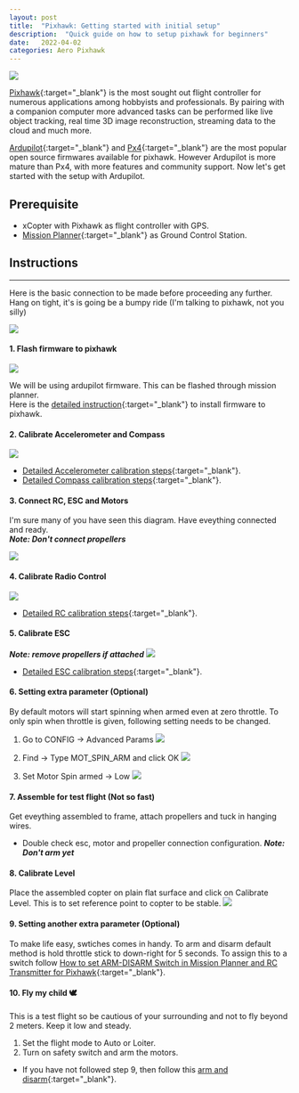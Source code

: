 ```yaml
---
layout: post
title:  "Pixhawk: Getting started with initial setup"
description:  "Quick guide on how to setup pixhawk for beginners"
date:   2022-04-02
categories: Aero Pixhawk
---
```

![](https://docs.px4.io/master/assets/img/console_debug.a86c2eb3.jpg)

[Pixhawk](https://ardupilot.org/copter/docs/common-pixhawk-overview.html){:target="_blank"} is the most sought out flight controller for numerous applications among hobbyists and professionals. By pairing with a companion computer more advanced tasks can be performed like live object tracking, real time 3D image reconstruction, streaming data to the cloud and much more.  

[Ardupilot](https://ardupilot.org/){:target="_blank"} and [Px4](https://px4.io/){:target="_blank"} are the most popular open source firmwares available for pixhawk. However Ardupilot is more mature than Px4, with more features and community support. Now let's get started with the setup with Ardupilot.

## Prerequisite
- xCopter with Pixhawk as flight controller with GPS.
- [Mission Planner](https://ardupilot.org/planner/docs/mission-planner-installation.html){:target="_blank"} as Ground Control Station. 

## Instructions
---  
Here is the basic connection to be made before proceeding any further.  
Hang on tight, it's is going be a bumpy ride (I'm talking to pixhawk, not you silly)

![](https://ardupilot.org/copter/_images/pixhawk_connect_essential_peripherals.jpg)


#### 1. **Flash firmware to pixhawk**  
![](https://ardupilot.org/planner/_images/Pixhawk_InstallFirmware.jpg)

We will be using ardupilot firmware. This can be flashed through mission planner.  
Here is the [detailed instruction](https://ardupilot.org/planner/docs/common-loading-firmware-onto-pixhawk.html){:target="_blank"} to install firmware to pixhawk.


#### 2. **Calibrate Accelerometer and Compass**  

![](https://ardupilot.org/copter/_images/mp_accelerometer_calibration.png)

- [Detailed Accelerometer calibration steps](https://ardupilot.org/copter/docs/common-accelerometer-calibration.html){:target="_blank"}.
- [Detailed Compass calibration steps](https://ardupilot.org/copter/docs/common-compass-calibration-in-mission-planner.html){:target="_blank"}.

#### 3. **Connect RC, ESC and Motors**  

I'm sure many of you have seen this diagram. Have eveything connected and ready.  
<b>*Note: Don't connect propellers*</b>

![](https://ardupilot.org/copter/_images/Pixhawk-Inforgraphic2.jpg)


#### 4. **Calibrate Radio Control**  
![](https://ardupilot.org/copter/_images/mp_radio_calibration.png)

- [Detailed RC calibration steps](https://ardupilot.org/copter/docs/common-radio-control-calibration.html){:target="_blank"}.

#### 5. **Calibrate ESC**  
<b>*Note: remove propellers if attached*</b>
![](https://ardupilot.org/copter/_images/copter_disconnect_props_banner.png)

- [Detailed ESC calibration steps](https://ardupilot.org/copter/docs/esc-calibration.html){:target="_blank"}.

#### 6. **Setting extra parameter (Optional)**  
By default motors will start spinning when armed even at zero throttle. To   only spin when throttle is given, following setting needs to be changed.  
1. Go to CONFIG -> Advanced Params
![](/assets/posts/{{page.url}}/images/ss1.png)

2. Find -> Type MOT_SPIN_ARM and click OK
![](/assets/posts/{{page.url}}/images/ss2.png)

3. Set Motor Spin armed -> Low
![](/assets/posts/{{page.url}}/images/ss3.png)

#### 7. **Assemble for test flight (Not so fast)**  
Get eveything assembled to frame, attach propellers and tuck in hanging wires.  
- Double check esc, motor and propeller connection configuration.
<b>*Note: Don't arm yet*</b>


#### 8. **Calibrate Level**   
Place the assembled copter on plain flat surface and click on Calibrate Level. This is to set reference point to copter to be stable. 
![](https://ardupilot.org/planner/_images/mp_calibration_successful.png)

#### 9. **Setting another extra parameter (Optional)**  
To make life easy, swtiches comes in handy. To arm and disarm default method is hold throttle stick to down-right for 5 seconds.
To assign this to a switch follow [How to set ARM-DISARM Switch in Mission Planner and RC Transmitter for Pixhawk](/arm-disarm-pixhawk){:target="_blank"}.


#### 10. **Fly my child 🕊️**  
This is a test flight so be cautious of your surrounding and not to fly beyond 2 meters. Keep it low and steady.  
1. Set the flight mode to Auto or Loiter.  
2. Turn on safety switch and arm the motors. 
- If you have not followed step 9, then follow this [arm and disarm](https://ardupilot.org/copter/docs/arming_the_motors.html){:target="_blank"}.  
